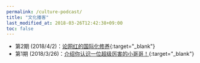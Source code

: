 ```yaml
---
permalink: /culture-podcast/
title: "文化播客"
last_modified_at: 2018-03-26T12:42:38+09:00
toc: false
---
```


* 第2期 (2018/4/2)：[论网红的国际化修养](https://mp.weixin.qq.com/s/f2nyF7CRD8vLcXj5xXsmHw){:target="_blank"}
* 第1期 (2018/3/26)：[介绍你认识一位超级厉害的小哥哥！](http://mp.weixin.qq.com/s/sNVtj4bhQv3VEJdSIJlMVw){:target="_blank"}
